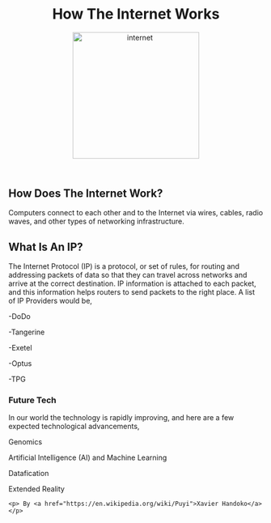 
<!DOCTYPE html>
<html>
    <head>
    <title>How The Internet Works</title>
</head>
<body>
    <header>
        <h1 style="text-align:center;"> How The Internet Works </h1>
     <aside>
      <img src="https://media.geeksforgeeks.org/wp-content/uploads/20230420093202/Internet-image-(2).webp" alt="internet" style="width:250px;height:250px;">
    </aside>
    </header>
    <section>
        <h2>How Does The Internet Work?</h2>
        <p title="">Computers connect to each other and to the Internet via wires, cables, radio waves, and other types of networking infrastructure.</p>
    </section>
    <section>
        <h2>What Is An IP?</h2>
        <p> The Internet Protocol (IP) is a protocol, or set of rules, for routing and addressing packets of data so that they can travel across networks and arrive at the correct destination. IP information is attached to each packet, and this information helps routers to send packets to the right place. A list of IP Providers would be,</p>
        <p>-DoDo </p>
        <p>-Tangerine</p>
        <p>-Exetel</p>
        <p>-Optus</p>
        <p>-TPG</p>
    </section>
    <section>
        <h3> Future Tech </h3>
        <p> In our world the technology is rapidly improving, and here are a few expected technological advancements,</p>
        <p>Genomics</p>
        <p>Artificial Intelligence (AI) and Machine Learning</p>
        <p>Datafication</p>
        <p>Extended Reality</p>
        <p><Robotic Press Automation/p>
    </section>

    <p> By <a href="https://en.wikipedia.org/wiki/Puyi">Xavier Handoko</a> </p>
</body>
</html>
